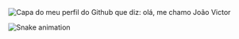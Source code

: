 <img src="https://cdn.discordapp.com/attachments/1017104417729826837/1223786299945779320/Capa_Github.png?ex=661b1ece&is=6608a9ce&hm=367754bc48063a97511289930e3feeb3bc6ec2df8018c08cb393deeb2c4d1d7b&" alt="Capa do meu perfil do Github que diz: olá, me chamo João Victor">

![Snake animation](https://github.com/joaovictOr-SR/joaovictOr-SR/blob/output/github-contribution-grid-snake.svg)
